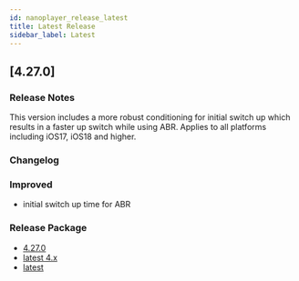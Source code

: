```yaml
---
id: nanoplayer_release_latest
title: Latest Release
sidebar_label: Latest
---
```


## **[4.27.0]**

### **Release Notes**

This version includes a more robust conditioning for initial switch up which results in a faster up switch while using ABR. Applies to all platforms including iOS17, iOS18 and higher.

### **Changelog**

### Improved

- initial switch up time for ABR

### **Release Package**

- [4.27.0](https://files.nanocosmos.de/index.php/s/tJgDZMCW7dbo6G6)
- [latest 4.x](https://files.nanocosmos.de/index.php/s/4nndC45mcB6oSa6)
- [latest](https://files.nanocosmos.de/index.php/s/2tpCzgRjNEZDzeP)
